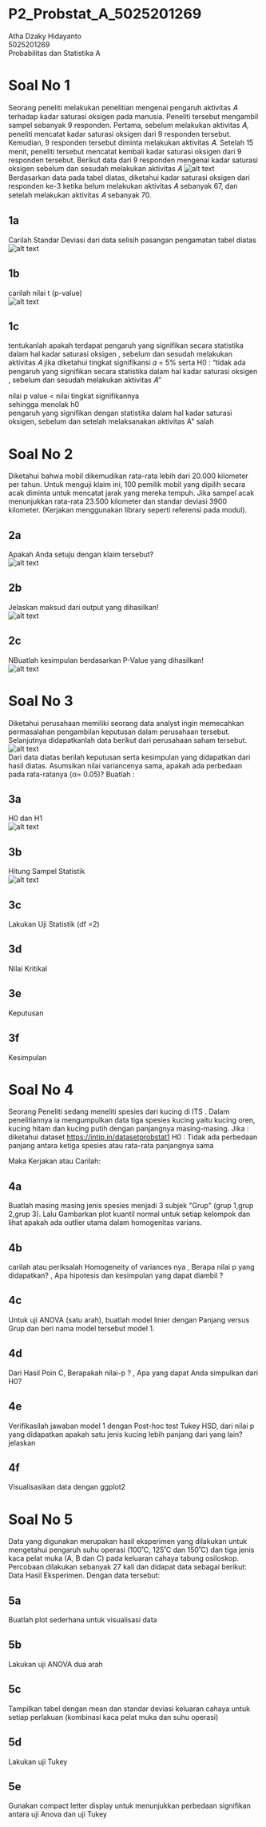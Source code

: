 # P2_Probstat_A_5025201269

Atha Dzaky Hidayanto  
5025201269  
Probabilitas dan Statistika A  

# Soal No 1  
Seorang peneliti melakukan penelitian mengenai pengaruh aktivitas 𝐴 terhadap
kadar saturasi oksigen pada manusia. Peneliti tersebut mengambil sampel
sebanyak 9 responden. Pertama, sebelum melakukan aktivitas 𝐴, peneliti mencatat
kadar saturasi oksigen dari 9 responden tersebut. Kemudian, 9 responden tersebut
diminta melakukan aktivitas 𝐴. Setelah 15 menit, peneliti tersebut mencatat kembali
kadar saturasi oksigen dari 9 responden tersebut. Berikut data dari 9 responden
mengenai kadar saturasi oksigen sebelum dan sesudah melakukan aktivitas 𝐴
![alt text]()  
Berdasarkan data pada tabel diatas, diketahui kadar saturasi oksigen dari
responden ke-3 ketika belum melakukan aktivitas 𝐴 sebanyak 67, dan setelah
melakukan aktivitas 𝐴 sebanyak 70.  

## 1a  
Carilah Standar Deviasi dari data selisih pasangan pengamatan tabel
diatas  
![alt text]() 

## 1b  
carilah nilai t (p-value)  
![alt text]()  

## 1c
tentukanlah apakah terdapat pengaruh yang signifikan secara statistika
dalam hal kadar saturasi oksigen , sebelum dan sesudah melakukan
aktivitas 𝐴 jika diketahui tingkat signifikansi 𝛼 = 5% serta H0 : “tidak ada
pengaruh yang signifikan secara statistika dalam hal kadar saturasi
oksigen , sebelum dan sesudah melakukan aktivitas 𝐴”  
  
nilai p value < nilai tingkat signifikannya  
sehingga menolak h0  
pengaruh yang signifikan dengan statistika dalam hal kadar saturasi  
oksigen, sebelum dan setelah melaksanakan aktivitas A" salah  

# Soal No 2  
Diketahui bahwa mobil dikemudikan rata-rata lebih dari 20.000 kilometer per tahun.
Untuk menguji klaim ini, 100 pemilik mobil yang dipilih secara acak diminta untuk
mencatat jarak yang mereka tempuh. Jika sampel acak menunjukkan rata-rata
23.500 kilometer dan standar deviasi 3900 kilometer. (Kerjakan menggunakan library seperti referensi pada modul).  

## 2a
Apakah Anda setuju dengan klaim tersebut?  
![alt text]()  
## 2b  
Jelaskan maksud dari output yang dihasilkan!  
![alt text]() 
## 2c
NBuatlah kesimpulan berdasarkan P-Value yang dihasilkan!  
![alt text]()  

# Soal No 3  
Diketahui perusahaan memiliki seorang data analyst ingin memecahkan
permasalahan pengambilan keputusan dalam perusahaan tersebut. Selanjutnya
didapatkanlah data berikut dari perusahaan saham tersebut.  
![alt text]()  
Dari data diatas berilah keputusan serta kesimpulan yang didapatkan dari hasil
diatas. Asumsikan nilai variancenya sama, apakah ada perbedaan pada
rata-ratanya (α= 0.05)? Buatlah :  

## 3a  
H0 dan H1  
![alt text]()  

## 3b  
Hitung Sampel Statistik  
![alt text]()  

## 3c
Lakukan Uji Statistik (df =2) 

## 3d  
Nilai Kritikal  

## 3e  
Keputusan  

## 3f
Kesimpulan  

# Soal No 4  
Seorang Peneliti sedang meneliti spesies dari kucing di ITS . Dalam penelitiannya
ia mengumpulkan data tiga spesies kucing yaitu kucing oren, kucing hitam dan
kucing putih dengan panjangnya masing-masing.
Jika :  
diketahui dataset https://intip.in/datasetprobstat1
H0 : Tidak ada perbedaan panjang antara ketiga spesies atau rata-rata panjangnya sama  

Maka Kerjakan atau Carilah:  
## 4a  
Buatlah masing masing jenis spesies menjadi 3 subjek "Grup" (grup 1,grup
2,grup 3). Lalu Gambarkan plot kuantil normal untuk setiap kelompok dan
lihat apakah ada outlier utama dalam homogenitas varians.  
## 4b  
carilah atau periksalah Homogeneity of variances nya , Berapa nilai p yang
didapatkan? , Apa hipotesis dan kesimpulan yang dapat diambil ?  
## 4c  
Untuk uji ANOVA (satu arah), buatlah model linier dengan Panjang versus
Grup dan beri nama model tersebut model 1.  
## 4d  
Dari Hasil Poin C, Berapakah nilai-p ? , Apa yang dapat Anda simpulkan
dari H0?  
## 4e  
Verifikasilah jawaban model 1 dengan Post-hoc test Tukey HSD, dari nilai p
yang didapatkan apakah satu jenis kucing lebih panjang dari yang lain? jelaskan  
## 4f  
Visualisasikan data dengan ggplot2  

# Soal No 5  
Data yang digunakan merupakan hasil eksperimen yang dilakukan untuk
mengetahui pengaruh suhu operasi (100˚C, 125˚C dan 150˚C) dan tiga jenis kaca
pelat muka (A, B dan C) pada keluaran cahaya tabung osiloskop. Percobaan
dilakukan sebanyak 27 kali dan didapat data sebagai berikut: Data Hasil
Eksperimen. Dengan data tersebut:  

## 5a  
Buatlah plot sederhana untuk visualisasi data  

## 5b  
Lakukan uji ANOVA dua arah  

## 5c  
Tampilkan tabel dengan mean dan standar deviasi keluaran cahaya untuk
setiap perlakuan (kombinasi kaca pelat muka dan suhu operasi)  
## 5d  
Lakukan uji Tukey  
## 5e  
Gunakan compact letter display untuk menunjukkan perbedaan signifikan
antara uji Anova dan uji Tukey








